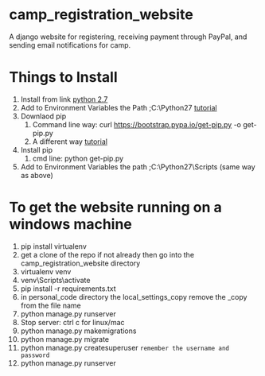 # camp_registration_website
A django website for registering, receiving payment through PayPal, and sending email notifications for camp.

# Things to Install
1. Install from link [python 2.7](https://www.python.org/ftp/python/2.7.16/python-2.7.16.amd64.msi)
1. Add to Environment Variables the Path ;C:\Python27 [tutorial](https://www.pythoncentral.io/add-python-to-path-python-is-not-recognized-as-an-internal-or-external-command/)
1. Downlaod pip 
    1. Command line way: curl https://bootstrap.pypa.io/get-pip.py -o get-pip.py
    1. A different way [tutorial](https://www.liquidweb.com/kb/install-pip-windows/)
1. Install pip
    1. cmd line: python get-pip.py
1. Add to Environment Variables the path ;C:\Python27\Scripts (same way as above)

# To get the website running on a windows machine
1. pip install virtualenv
1. get a clone of the repo if not already then go into the camp_registration_website directory
1. virtualenv venv 
1. venv\Scripts\activate 
1. pip install -r requirements.txt
1. in personal_code directory the local_settings_copy remove the _copy from the file name
1. python manage.py runserver
1. Stop server: ctrl c for linux/mac
1. python manage.py makemigrations 
1. python manage.py migrate 
1. python manage.py createsuperuser ` remember the username and password `
1. python manage.py runserver
